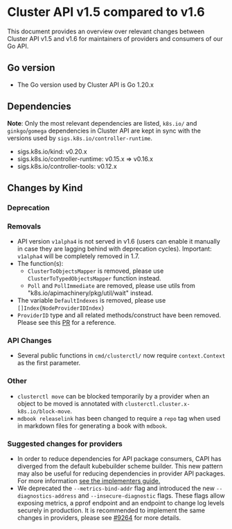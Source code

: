 # Cluster API v1.5 compared to v1.6

This document provides an overview over relevant changes between Cluster API v1.5 and v1.6 for
maintainers of providers and consumers of our Go API.

## Go version

- The Go version used by Cluster API is Go 1.20.x

## Dependencies

**Note**: Only the most relevant dependencies are listed, `k8s.io/` and `ginkgo`/`gomega` dependencies in Cluster API are kept in sync with the versions used by `sigs.k8s.io/controller-runtime`.

- sigs.k8s.io/kind: v0.20.x
- sigs.k8s.io/controller-runtime: v0.15.x => v0.16.x
- sigs.k8s.io/controller-tools: v0.12.x

## Changes by Kind

### Deprecation

### Removals

- API version `v1alpha4` is not served in v1.6 (users can enable it manually in case they are lagging behind with deprecation cycles). Important: `v1alpha4` will be completely removed in 1.7.
- The function(s):
    - `ClusterToObjectsMapper` is removed, please use `ClusterToTypedObjectsMapper` function instead.
    - `Poll` and `PollImmediate` are removed, please use utils from "k8s.io/apimachinery/pkg/util/wait" instead.
- The variable `DefaultIndexes` is removed, please use `[]Index{NodeProviderIDIndex}`
- `ProviderID` type and all related methods/construct have been removed. Please see this [PR](https://github.com/kubernetes-sigs/cluster-api/pull/8577) for a reference.

### API Changes
- Several public functions in `cmd/clusterctl/` now require `context.Context` as the first parameter.

### Other
- `clusterctl move` can be blocked temporarily by a provider when an object to be moved is annotated with `clusterctl.cluster.x-k8s.io/block-move`.
- `mdbook releaselink` has been changed to require a `repo` tag when used in markdown files for generating a book with `mdbook`.

### Suggested changes for providers

- In order to reduce dependencies for API package consumers, CAPI has diverged from the default kubebuilder scheme builder. This new pattern may also be useful for reducing dependencies in provider API packages. For more information [see the implementers guide.](../implementers-guide/create_api.md#registering-apis-in-the-scheme)
- We deprecated the `--metrics-bind-addr` flag and introduced the new `--diagnostics-address` and `--insecure-diagnostic` flags. These flags allow exposing metrics, a pprof endpoint and 
  an endpoint to change log levels securely in production. It is recommended to implement the same changes in providers, please see [#9264](https://github.com/kubernetes-sigs/cluster-api/pull/9264) for more details.
